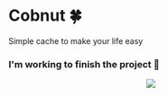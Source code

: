 # Cobnut :four_leaf_clover:

Simple cache to make your life easy

<!-- ### Why should you use cobnut? -->

### I'm working to finish the project :rocket:

<p align="center">
  <img src="https://media.giphy.com/media/KcDreBsNBhGVrXYWAr/giphy.gif">
</p>